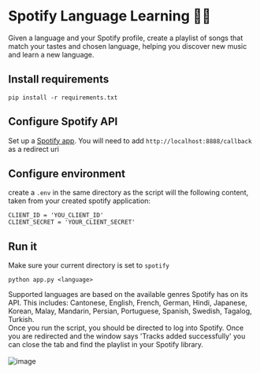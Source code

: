 # Spotify Language Learning 🎵🌱
Given a language and your Spotify profile, create a playlist of songs that match your tastes and chosen language, helping you discover new music and learn a new language.
## Install requirements
```
pip install -r requirements.txt
```
## Configure Spotify API
Set up a [Spotify app](https://developer.spotify.com/documentation/web-api/concepts/apps). You will need to add `http://localhost:8888/callback` as a redirect uri
## Configure environment
create a `.env` in the same directory as the script will the following content, taken from your created spotify application:
```
CLIENT_ID = 'YOU_CLIENT_ID'
CLIENT_SECRET = 'YOUR_CLIENT_SECRET'
```
## Run it
Make sure your current directory is set to `spotify` 
```
python app.py <language>
```
Supported languages are based on the available genres Spotify has on its API. This includes: Cantonese, English, French, German, Hindi, Japanese, Korean, Malay, Mandarin, Persian, Portuguese, Spanish, Swedish, Tagalog, Turkish.\
Once you run the script, you should be directed to log into Spotify. Once you are redirected and the window says 'Tracks added successfully' you can close the tab and find the playlist in your Spotify library. \
\
![image](https://github.com/alenachao/scripts/assets/122919697/c18560d0-5b39-4087-aecf-536b40952b27)
